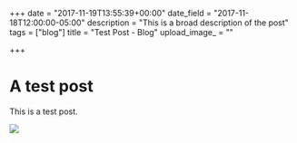 +++
date = "2017-11-19T13:55:39+00:00"
date_field = "2017-11-18T12:00:00-05:00"
description = "This is a broad description of the post"
tags = ["blog"]
title = "Test Post - Blog"
upload_image_ = ""

+++
# A test post

This is a test post.

![](/img/about/about.jpg)